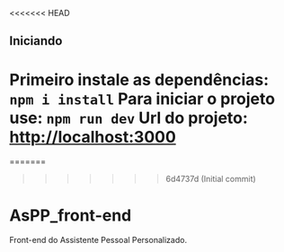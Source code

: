 <<<<<<< HEAD
## Iniciando

Primeiro instale as dependências:
`npm i install`
Para iniciar o projeto use:
`npm run dev`
Url do projeto: [http://localhost:3000](http://localhost:3000)
=======
=======
>>>>>>> 6d4737d (Initial commit)
# AsPP_front-end
Front-end do Assistente Pessoal Personalizado.

